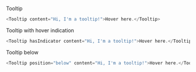 Tooltip
```js
<Tooltip content="Hi, I'm a tooltip!">Hover here.</Tooltip>
```

Tooltip with hover indication
```js
<Tooltip hasIndicator content="Hi, I'm a tooltip!">Hover here.</Tooltip>
```

Tooltip below
```js
<Tooltip position="below" content="Hi, I'm a tooltip!">Hover here.</Tooltip>
```
